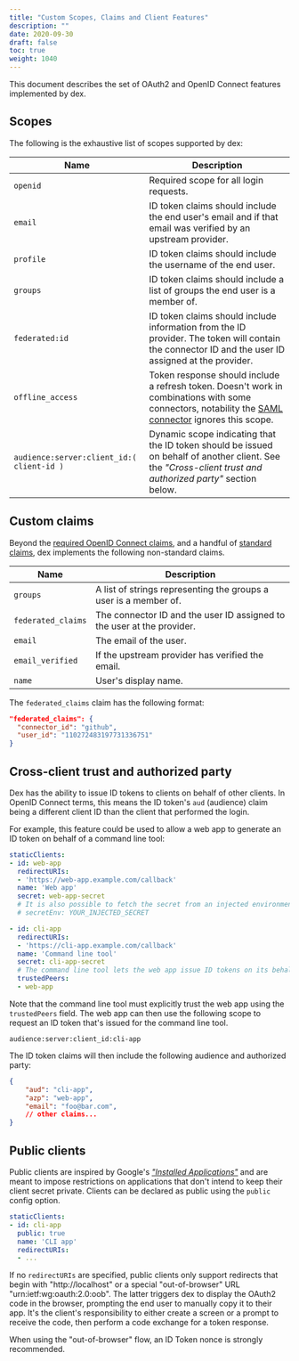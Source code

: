 ```yaml
---
title: "Custom Scopes, Claims and Client Features"
description: ""
date: 2020-09-30
draft: false
toc: true
weight: 1040
---
```


This document describes the set of OAuth2 and OpenID Connect features implemented by dex.

## Scopes

The following is the exhaustive list of scopes supported by dex:

| Name | Description |
| ---- | ------------|
| `openid` | Required scope for all login requests. |
| `email` | ID token claims should include the end user's email and if that email was verified by an upstream provider. |
| `profile` | ID token claims should include the username of the end user. |
| `groups` | ID token claims should include a list of groups the end user is a member of. |
| `federated:id` | ID token claims should include information from the ID provider. The token will contain the connector ID and the user ID assigned at the provider. |
| `offline_access` | Token response should include a refresh token. Doesn't work in combinations with some connectors, notability the [SAML connector](/docs/connectors/saml/) ignores this scope. |
| `audience:server:client_id:( client-id )` | Dynamic scope indicating that the ID token should be issued on behalf of another client. See the _"Cross-client trust and authorized party"_ section below. |

## Custom claims

Beyond the [required OpenID Connect claims][core-claims], and a handful of [standard claims][standard-claims], dex implements the following non-standard claims.

| Name | Description |
| ---- | ------------|
| `groups` | A list of strings representing the groups a user is a member of. |
| `federated_claims` | The connector ID and the user ID assigned to the user at the provider. |
| `email` | The email of the user. |
| `email_verified` | If the upstream provider has verified the email. |
| `name` | User's display name. |

The `federated_claims` claim has the following format:

```json
"federated_claims": {
  "connector_id": "github",
  "user_id": "110272483197731336751"
}
```

## Cross-client trust and authorized party

Dex has the ability to issue ID tokens to clients on behalf of other clients. In OpenID Connect terms, this means the ID token's `aud` (audience) claim being a different client ID than the client that performed the login.

For example, this feature could be used to allow a web app to generate an ID token on behalf of a command line tool:

```yaml
staticClients:
- id: web-app
  redirectURIs:
  - 'https://web-app.example.com/callback'
  name: 'Web app'
  secret: web-app-secret
  # It is also possible to fetch the secret from an injected environment variable
  # secretEnv: YOUR_INJECTED_SECRET

- id: cli-app
  redirectURIs:
  - 'https://cli-app.example.com/callback'
  name: 'Command line tool'
  secret: cli-app-secret
  # The command line tool lets the web app issue ID tokens on its behalf.
  trustedPeers:
  - web-app
```

Note that the command line tool must explicitly trust the web app using the `trustedPeers` field. The web app can then use the following scope to request an ID token that's issued for the command line tool.

```
audience:server:client_id:cli-app
```

The ID token claims will then include the following audience and authorized party:

```json
{
    "aud": "cli-app",
    "azp": "web-app",
    "email": "foo@bar.com",
    // other claims...
}
``` 

## Public clients

Public clients are inspired by Google's [_"Installed Applications"_][installed-apps] and are meant to impose restrictions on applications that don't intend to keep their client secret private. Clients can be declared as public using the `public` config option.

```yaml
staticClients:
- id: cli-app
  public: true
  name: 'CLI app'
  redirectURIs:
  - ...
```

If no `redirectURIs` are specified, public clients only support redirects that begin with "http://localhost" or a special "out-of-browser" URL "urn:ietf:wg:oauth:2.0:oob".
The latter triggers dex to display the OAuth2 code in the browser, prompting the end user to manually copy it to their app. It's the client's responsibility to either create a screen or a prompt to receive the code, then perform a code exchange for a token response.

When using the "out-of-browser" flow, an ID Token nonce is strongly recommended.

[core-claims]: https://openid.net/specs/openid-connect-core-1_0.html#IDToken
[standard-claims]: https://openid.net/specs/openid-connect-core-1_0.html#StandardClaims
[installed-apps]: https://developers.google.com/api-client-library/python/auth/installed-app
